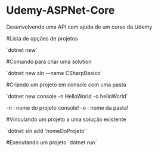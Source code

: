 # Udemy-ASPNet-Core
Desenvolvendo uma API com ajuda de um curso da Udemy

#Lista de opções de projetos

´dotnet new´


#Comando para criar uma solution

´dotnet new sln --name CSharpBasico´


#Criando um projeto em console com uma pasta 

´dotnet new console -n HelloWorld -o helloWorld´

-n : nome do projeto console!
-o : nome da pasta!


#Vinculando um projeto a uma solução existente

´dotnet sln add 'nomeDoProjeto'´



#Executando um projeto
´dotnet run´




